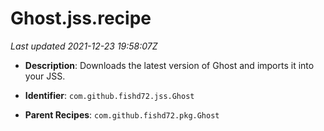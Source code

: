 # Ghost.jss.recipe

_Last updated 2021-12-23 19:58:07Z_

- **Description**: Downloads the latest version of Ghost and imports it into your JSS.

- **Identifier**: `com.github.fishd72.jss.Ghost`

- **Parent Recipes**: `com.github.fishd72.pkg.Ghost`